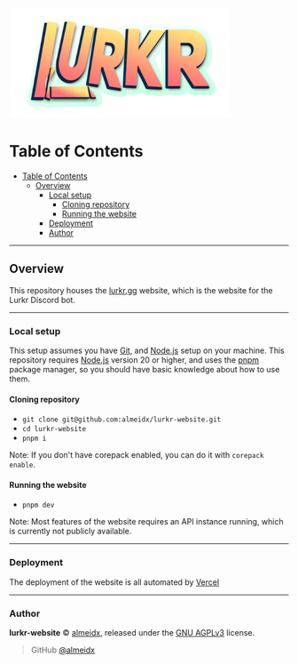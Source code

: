 <img src="https://github.com/almeidx/lurkr-website/raw/main/src/assets/banner.png" alt="Lurkr bot banner" height="200" />

# Table of Contents

- [Table of Contents](#table-of-contents)
  - [Overview](#overview)
    - [Local setup](#local-setup)
      - [Cloning repository](#cloning-repository)
      - [Running the website](#running-the-website)
    - [Deployment](#deployment)
    - [Author](#author)

---

## Overview

This repository houses the [lurkr.gg] website, which is the website for the Lurkr Discord bot.

---

### Local setup

This setup assumes you have [Git], and [Node.js] setup on your machine. This repository requires [Node.js] version 20 or higher, and uses the [pnpm] package manager, so you should have basic knowledge about how to use them.

#### Cloning repository

- `git clone git@github.com:almeidx/lurkr-website.git`
- `cd lurkr-website`
- `pnpm i`

Note: If you don't have corepack enabled, you can do it with `corepack enable`.

#### Running the website

- `pnpm dev`

Note: Most features of the website requires an API instance running, which is currently not publicly available.

---

### Deployment

The deployment of the website is all automated by [Vercel]

---

### Author

**lurkr-website** © [almeidx], released under the [GNU AGPLv3] license.

> GitHub [@almeidx]

[lurkr.gg]: https://lurkr.gg
[git]: https://git-scm.com/
[node.js]: https://nodejs.org
[vercel]: https://vercel.com
[pnpm]: https://pnpm.io/
[gnu agplv3]: https://github.com/almeidx/lurkr-website/blob/main/LICENSE
[almeidx]: https://almeidx.dev
[@almeidx]: https://github.com/almeidx
